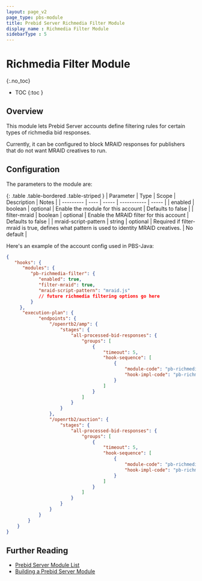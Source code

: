 ```yaml
---
layout: page_v2
page_type: pbs-module
title: Prebid Server Richmedia Filter Module
display_name : Richmedia Filter Module
sidebarType : 5
---
```


# Richmedia Filter Module
{:.no_toc}

- TOC
{:toc }

## Overview

This module lets Prebid Server accounts define filtering rules for certain types
of richmedia bid responses.

Currently, it can be configured to block MRAID responses for publishers that
do not want MRAID creatives to run.

## Configuration

The parameters to the module are:

{: .table .table-bordered .table-striped }
| Parameter | Type | Scope | Description | Notes |
| --------- | ---- | ----- | ----------- | ----- |
| enabled | boolean | optional | Enable the module for this account | Defaults to false |
| filter-mraid | boolean | optional | Enable the MRAID filter for this account | Defaults to false |
| mraid-script-pattern | string | optional | Required if filter-mraid is true, defines what pattern is used to identity MRAID creatives. | No default |

Here's an example of the account config used in PBS-Java:

```json
{
   "hooks": {
      "modules": {
         "pb-richmedia-filter": {
            "enabled": true,
            "filter-mraid": true,
            "mraid-script-pattern": "mraid.js"
            // future richmedia filtering options go here
         }
     },
      "execution-plan": {
            "endpoints": {
                "/openrtb2/amp": {
                    "stages": {
                        "all-processed-bid-responses": {
                            "groups": [
                                {
                                    "timeout": 5,
                                    "hook-sequence": [
                                        {
                                            "module-code": "pb-richmedia-filter",
                                            "hook-impl-code": "pb-richmedia-filter-all-processed-bid-responses-hook"
                                        }
                                    ]
                                }
                            ]
                        }
                    }
                },
                "/openrtb2/auction": {
                    "stages": {
                        "all-processed-bid-responses": {
                            "groups": [
                                {
                                    "timeout": 5,
                                    "hook-sequence": [
                                        {
                                            "module-code": "pb-richmedia-filter",
                                            "hook-impl-code": "pb-richmedia-filter-all-processed-bid-responses-hook"
                                        }
                                    ]
                                }
                            ]
                        }
                    }
                }
            }
        }
    }
}
```

## Further Reading

- [Prebid Server Module List](/prebid-server/pbs-modules/index.html)
- [Building a Prebid Server Module](/prebid-server/developers/add-a-module.html)
